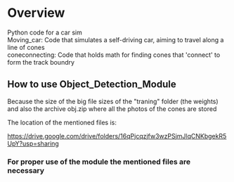 # Overview
Python code for a car sim <br/>
Moving_car: Code that simulates a self-driving car, aiming to travel along a line of cones <br/>
coneconnecting: Code that holds math for finding cones that 'connect' to form the track boundry <br/>

## How to use Object_Detection_Module 

Because the size of the big file sizes of the "traning" folder (the weights) and also the archive obj.zip where all the photos of the cones are stored <br/>

The location of the mentioned files is:<br/>

https://drive.google.com/drive/folders/16qPjcqzjfw3wzPSjmJlqCNKbgekR5UpY?usp=sharing

### For proper use of the module the mentioned files are necessary 
